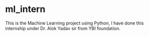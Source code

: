 # ml_intern
This is the Machine Learning project using Python, I have done this internship under Dr. Alok Yadav sir from YBI foundation.

